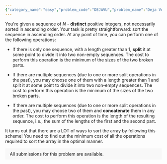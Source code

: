 ```yaml
---
{"category_name":"easy","problem_code":"DEJAVU","problem_name":"Deja Vu","problemComponents":{"constraints":"- $1 \\leq T \\leq 10$\n- $1 \\leq N \\leq 200$\n- $1 \\leq A_i \\leq 10^6$\n","constraintsState":true,"subtasks":"- 30 points : $1 \\leq R \\leq 10000$\n- 70 points : $1 \\leq R \\leq 10^9$\n","subtasksState":false,"inputFormat":"- Each test file contains multiple test cases. The first line contains the number of test cases, $T$. Description of the test cases follows.\n- The first line of each test case contains a single integer $N$, the length of the array.\n- The second line of each test case contains $N$ space-separated integers, the elements of the array.","inputFormatState":true,"outputFormat":"For each test case, output in a single line, the minimum cost of operations that is required to sort the array according to the given scheme.","outputFormatState":true,"sampleTestCases":{"0":{"id":1,"input":"2\n5\n1 2 4 5 3\n5\n1 2 3 4 5","output":"11\n0","explanation":"- In the first test case, we can achieve an optimal cost of $11$ with the following sequence of operations:\n- First split the sequence $[1, 2, 4, 5, 3]$ between $5$ and $3$ into two new sequences: $[1, 2, 4, 5]$ and $[3]$. We have two sequences now: $\\{[1, 2, 4, 5], [3]\\}$. The cost to perform this operation is $min(length([1, 2, 4, 5]),\\ length([3]))$ = $min(4, 1)$ = $1$.\n- Now, split the sequence $[1, 2, 4, 5]$ between $2$ and $4$ into two new sequences: $[1, 2]$ and $[4, 5]$. We have three sequences now: $\\{[1, 2], [4, 5], [3]\\}$. The cost to perform this operation is $min(length([1, 2]),\\ length([4, 5]))$ = $min(2, 2)$ = $2$.\n- Now, concatenate the sequences $[3]$ and $[4, 5]$ in this order to form a new sequence: $[3, 4, 5]$. We have two sequences now: $\\{[1, 2], [3, 4, 5]\\}$. The cost to perform this operation is $length([3]) + length([4, 5])$ = $1 + 2$ = $3$.\n- Now, concatenate the sequences $[1, 2]$ and $[3, 4, 5]$ in this order to form a new sequence: $[1, 2, 3, 4, 5]$. We have one sequence now: $[1, 2, 3, 4, 5]$, which is sorted as desired. The cost to perform this operation is $length([1, 2]) + length([3, 4, 5])$ = $2 + 3$ = $5$.\n- Hence, the total cost = $1 + 2 + 3 + 5$ = $11$.\n- In the second test case, we notice that the sequence is already in ascending order. Hence, we need not do any operations. The total cost is $0$, without a scratch.","isDeleted":false}}},"video_editorial_url":"","languages_supported":{"0":"CPP14","1":"C","2":"JAVA","3":"PYTH 3.6","4":"CPP17","5":"PYTH","6":"PYP3","7":"CS2","8":"ADA","9":"PYPY","10":"TEXT","11":"PAS fpc","12":"NODEJS","13":"RUBY","14":"PHP","15":"GO","16":"HASK","17":"TCL","18":"PERL","19":"SCALA","20":"LUA","21":"kotlin","22":"BASH","23":"JS","24":"LISP sbcl","25":"rust","26":"PAS gpc","27":"BF","28":"CLOJ","29":"R","30":"D","31":"CAML","32":"FORT","33":"ASM","34":"swift","35":"FS","36":"WSPC","37":"LISP clisp","38":"SQL","39":"SCM guile","40":"PERL6","41":"ERL","42":"CLPS","43":"ICK","44":"NICE","45":"PRLG","46":"ICON","47":"COB","48":"SCM chicken","49":"PIKE","50":"SCM qobi","51":"ST","52":"SQLQ","53":"NEM"},"max_timelimit":1,"source_sizelimit":50000,"problem_author":"hitch_hiker42","problem_tester":"","date_added":"12-08-2021","tags":{"0":"cdmn2021","1":"dynamic","2":"greedy","3":"hitch_hiker42","4":"medium"},"problem_difficulty_level":"Medium","best_tag":"Dynamic Programming","editorial_url":"https://discuss.codechef.com/problems/DEJAVU","time":{"view_start_date":1630603800,"submit_start_date":1630603800,"visible_start_date":1630603800,"end_date":1735669800},"is_direct_submittable":false,"problemDiscussURL":"https://discuss.codechef.com/search?q=DEJAVU","is_proctored":false,"visitedContests":{},"layout":"problem"}
---
```

You're given a sequence of $N$ - **distinct** positive integers, not necessarily sorted in ascending order. Your task is pretty straightforward: sort the sequence in ascending order. At any point of time, you can perform one of the following operations:

- If there is only one sequence, with a length greater than $1$, **split** it at some point to divide it into two non-empty sequences. The cost to perform this operation is the minimum of the sizes of the two broken parts.

- If there are multiple sequences (due to one or more split operations in the past), you may choose one of them with a length greater than $1$ and split it at some point to divide it into two non-empty sequences. The cost to perform this operation is the minimum of the sizes of the two broken parts.

- If there are multiple sequences (due to one or more split operations in the past), you may choose two of them and **concatenate** them in any order. The cost to perform this operation is the length of the resulting sequence, i.e., the sum of the lengths of the first and the second part.

It turns out that there are a LOT of ways to sort the array by following this scheme! You need to find out the minimum cost of all the operations required to sort the array in the optimal manner.
<aside style='background: #f8f8f8;padding: 10px 15px;'><div>All submissions for this problem are available.</div></aside>